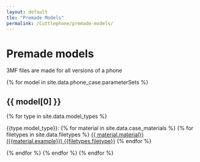 ```yaml
---
layout: default
tle: "Premade Models"
permalink: /Cuttlephone/premade-models/
---
```


# Premade models
3MF files are made for all versions of a phone

<!-- loop through phone_case.json, copied over from build script -->
{% for model in site.data.phone_case.parameterSets %}
<!-- if I indent then Jekyll wraps it in a code block -->
## {{ model[0] }}
{% for type in site.data.model_types %}

<label>{{type.model_type}}:</label>
{% for material in site.data.case_materials %}
{% for filetypes in site.data.filetypes %}
<a href="/premade-models/{{ model[0] }} {{ type.model_type}} {{ material.material}}.{{filetypes.filetype}}">{{ material.material}} ({{material.example}}) {{filetypes.filetype}}</a>
{% endfor %}

{% endfor %}
{% endfor %}
{% endfor %}
